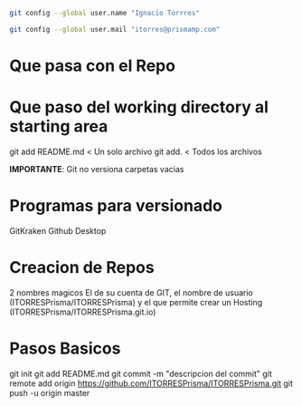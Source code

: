 

```bash
git config --global user.name "Ignacio Torrres"
```

```bash
git config --global user.mail "itorres@prismamp.com"
```


# Que pasa con el Repo


# Que paso del working directory al starting area
git add README.md < Un solo archivo
git add. < Todos los archivos

**IMPORTANTE**: Git no versiona carpetas vacias

# Programas para versionado
GitKraken
Github Desktop

# Creacion de Repos
2 nombres magicos
El de su cuenta de GIT, el nombre de usuario (ITORRESPrisma/ITORRESPrisma)
y el que permite crear un Hosting (ITORRESPrisma/ITORRESPrisma.git.io)

# Pasos Basicos
git init
git add README.md
git commit -m "descripcion del commit"
git remote add origin https://github.com/ITORRESPrisma/ITORRESPrisma.git
git push -u origin master